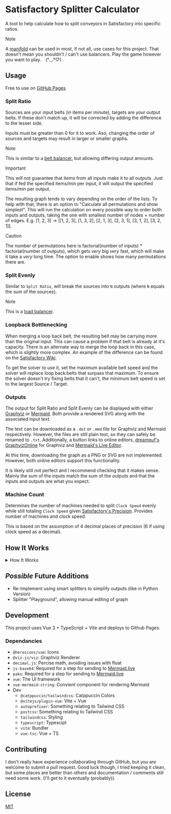 # Satisfactory Splitter Calculator
A tool to help calculate how to split conveyors in Satisfactory into specific ratios.

> [!NOTE]
> A [manifold](https://satisfactory.wiki.gg/wiki/Manifold) can be used in most, if not all,
> use cases for this project.
> That doesn't mean you shouldn't / can't use balancers. 
> Play the game however *you* want to play.&emsp;(°◡°♡)

## Usage
Free to use on [GitHub Pages](https://icemoonmagic.github.io/Satisfactory-Splitter-Calculator/)

### Split Ratio
Sources are your input belts (in items per minute), targets are your output belts.
If these don't match up, it will be corrected by adding the difference to the lesser side.

Inputs must be greater than 0 for it to work. Aso, changing the order of sources and targets may result in larger or smaller graphs.

> [!NOTE]
> This is similar to a [belt balancer](https://satisfactory.wiki.gg/wiki/Balancer#Belt_balancer), but allowing differing output amounts.

> [!IMPORTANT]
> This *will not* guarantee that items from all inputs make it to all outputs.
> Just that if fed the specified items/min per input, it will output the specified items/min per output.

The resulting graph tends to vary depending on the order of the lists. 
To help with that, there is an option to "Calculate all permutations and show simplest".
This will run the calculation on every possible way to order both inputs and outputs, 
taking the one with smallest number of nodes + number of edges.
E.g. [1, 2, 3] -> [[1, 2, 3], [1, 3, 2], [2, 1, 3], [2, 3, 1], [3, 1, 2], [3, 2, 1]].

> [!CAUTION]
The number of permutations here is factorial(number of inputs) * factorial(number of outputs), which gets *very* big *very* fast, which will make it take a *very* long time.
The option to enable shows how many permutations there are.

### Split Evenly
Similar to `Split Ratio`, will break the sources into `N` outputs (where `N` equals the sum of the sources).

> [!NOTE]
> This is a [load balancer](https://satisfactory.wiki.gg/wiki/Balancer#Load_balancer).

### Loopback Bottlenecking
When merging a loop back belt, the resulting belt may be carrying more than the original input.
This can cause a problem if that belt is already at it's capacity.
There is an alternate way to merge the loop back in this case, which is *slightly* more complex. 
An example of the difference can be found on the 
[Satisfactory Wiki](https://satisfactory.wiki.gg/wiki/Balancer#/media/File:Balancer_odd.png).

To get the solver to use it, set the maximum available belt speed and the solver will replace loop back belts that surpass that maximum.
To ensure the solver doesn't try fixing belts that it can't, the minimum belt speed is set to the largest Source / Target.

### Outputs
The output for Split Ratio and Split Evenly can be displayed with either [Graphviz](https://www.graphviz.org/) or [Mermaid](mermaid.js.org). 
Both provide a rendered SVG along with the associated input text.

The text can be downloaded as a `.dot` or `.mmd` file for Graphviz and Mermaid respectively. However, the files are still plain text, so they can safely be renamed to `.txt`. 
Additionally, a button links to online editors, [dreampuf's GraphvizOnline](https://github.com/dreampuf/GraphvizOnline) for Graphviz and [Mermaid's Live Editor](https://mermaid.live).

At this time, downloading the graph as a PNG or SVG are not implemented. 
However, both online editors support this functionality.

It is likely still not perfect and I recommend checking that it makes sense. Mainly the sum of the inputs match the sum of the outputs and that the inputs and outputs are what you expect.

### Machine Count
Determines the number of machines needed to split `Clock Speed` evenly while still totaling `Clock Speed` given [Satisfactory's Precision](https://satisfactory.fandom.com/wiki/Clock_speed#Precision). Provides number of machines and clock speed.

This is based on the assumption of 4 decimal places of precision (6 if using clock speed as a decimal).

## How It Works
<details>
<summary> How It Works </summary>

### Simplifying Ratio
To reduce the amount of work that needs to be done, the first step is to simlify the ratio. This also helps with decimal inputs.

Using some "fun" math, the lowest common denominator (or, more accurately, lowest common multiple of teh denominators) is found and made to the denominator of each input.
After that, the greatest common factor is found and used as a divisor to get the final simplified ratio.

### Splitting
The inputs are then split into `N` equal parts (where `N` is the sum of the sources). Given there are multiple ways to split to the same number (e.g. 6 be /2 then /3 twice or /3 then /2 thrice), dividing by 2 is prefered over 3 to reduce overall node count. 

If a node can be divided cleanly by 2 or 3, it will be. If it can't be cleanly divided, it will spawn a child and connect carrying "1" more than it has and mark itself as a "back node". When one of it's children becomes able to break into multiple "1" nodes (i.e. equaling 2 or 3), one of it's outputs will be redirected back to the node.

(2 and 3 are mentioned due to being default, but it does change with different a `max split` setting)

("1" may not equal 1 in cases where [Simplifying Ratio](#simplifying-ratio) simplified the sources / targets)

### Merging
Given an array of nodes, `M` nodes are taken to be merged (where `M` equals one of the targets).
These nodes could just be merged together, but that would likely leave a lot of redundent nodes that get split just to be merged together again. 

To fix this, before merging, the parent of a node to be merged is looked at. If all of this parent's children are set to be merged, the children are disconnected and dismissed from merging while the parent is set in their place. This continues untill all the nodes either have no parent or all nodes have children that are excluded from merging.

If a child that is feeding a "back node" is checking itself, all of the children of the "back node" must be set for merging.

### Graphing
The `ConveyorNode`s and `ConveyorLink`s that are used internally represent nodes and edges respectfully (for graphing purposes at least), but need to be converted to work with [Graphviz](#graphviz). This is done simply by iterating over each root and recursing throught their children, recording the nodes and edges along the way. Afterwords, the noted nodes / edges are put into a string following the Dot Language.

</details>

## *Possible* Future Additions
- Re-Implement using smart splitters to simplify outputs (like in Python Version)
- Splitter "Playground", allowing manual editing of graph

## Development
This project uses Vue 3 + TypeScript + Vite and deploys to Github Pages.

### Dependancies
- `@heroicons/vue`: Icons
- `@viz-js/viz`: Graphviz Renderer
- `decimal.js`: Percise math, avoiding issues with float
- `js-base64`: Required for a step for sending to [Mermaid.live](https://mermaid.live)
- `pako`: Required for a step for sending to [Mermaid.live](https://mermaid.live)
- `vue`: The UI framework
- `vue-mermaid-string`: Convient component for rendering Mermaid
- Dev
    - `@catppuccin/tailwindcss`: Catppuccin Colors
    - `@vitejs/plugin-vue`: Vite + Vue
    - `autoprefixer`: Something relating to Tailwind CSS
    - `postcss`: Something relating to Tailwind CSS
    - `tailwindcss`: Styling
    - `typescript`: Typescipt
    - `vite`: Bundler
    - `vue-tsc`: Vue + TS

## Contributing
I don't really have experience collaborating through GitHub, but you are welcome to submit a pull request. Good luck though, I tried keeping it clean, but some places are better than others and documentation / comments still need some work. (I'll get to it eventually (probably)).

## License
[MIT](https://choosealicense.com/licenses/mit/)